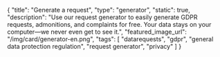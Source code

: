 {
    "title": "Generate a request",
    "type": "generator",
    "static": true,
    "description": "Use our request generator to easily generate GDPR requests, admonitions, and complaints for free. Your data stays on your computer—we never even get to see it.",
    "featured_image_url": "/img/card/generator-en.png",
    "tags": [ "datarequests", "gdpr", "general data protection regulation", "request generator", "privacy" ]
}
